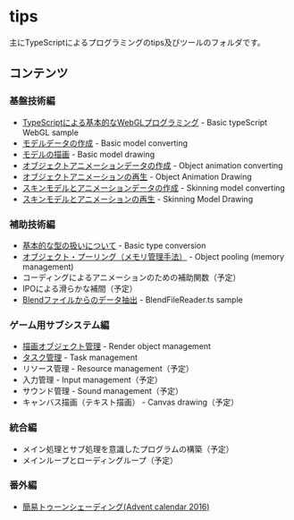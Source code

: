 # tips

主にTypeScriptによるプログラミングのtips及びツールのフォルダです。

## コンテンツ

### 基盤技術編
- [TypeScriptによる基本的なWebGLプログラミング](./basic_webgl_ts/) - Basic typeScript WebGL sample
- [モデルデータの作成](./basic_model_converting/) - Basic model converting
- [モデルの描画](./basic_model_drawing/) - Basic model drawing
- [オブジェクトアニメーションデータの作成](./object_animation_converting/) - Object animation converting
- [オブジェクトアニメーションの再生](./object_animation_drawing/) - Object Animation Drawing
- [スキンモデルとアニメーションデータの作成](./skinning_model_converting/) - Skinning model converting
- [スキンモデルとアニメーションの再生](./skinning_model_drawing/) - Skinning Model Drawing

### 補助技術編
- [基本的な型の扱いについて](./basic_type_conversion/) - Basic type conversion
- [オブジェクト・プーリング（メモリ管理手法）](./object_pooling/) - Object pooling (memory management)
- コーディングによるアニメーションのための補助関数（予定）
- IPOによる滑らかな補間（予定）
- [Blendファイルからのデータ抽出](./blend_file_reader_sample/) - BlendFileReader.ts sample

### ゲーム用サブシステム編
- [描画オブジェクト管理](./render_object_management/) - Render object management
- [タスク管理](./task_management/) - Task management
- リソース管理 - Resource management（予定）
- 入力管理 - Input management（予定）
- サウンド管理 - Sound management（予定）
- キャンバス描画（テキスト描画） - Canvas drawing（予定）

### 統合編
- メイン処理とサブ処理を意識したプログラムの構築（予定）
- メインループとローディングループ（予定）

### 番外編
- [簡易トゥーンシェーディング(Advent calendar 2016)](./complex_toon_drawing/)
